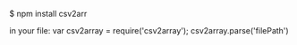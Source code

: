 $ npm install csv2arr

in your  file:
var csv2array = require('csv2array');
csv2array.parse('filePath')